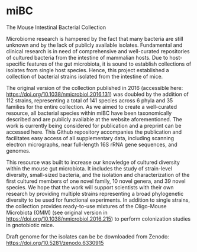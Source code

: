 # miBC
The Mouse Intestinal Bacterial Collection

Microbiome research is hampered by the fact that many bacteria are still unknown and by the lack of publicly available isolates. Fundamental and clinical research is in need of comprehensive and well-curated repositories of cultured bacteria from the intestine of mammalian hosts. Due to host-specific features of the gut microbiota, it is sound to establish collections of isolates from single host species. Hence, this project established a collection of bacterial strains isolated from the intestine of mice.

The original version of the collection published in 2016 (accessible here: https://doi.org/10.1038/nmicrobiol.2016.131) was doubled by the addition of 112 strains, representing a total of 141 species across 6 phyla and 35 families for the entire collection. As we aimed to create a well-curated resource, all bacterial species within miBC have been taxonomically described and are publicly available at the website aforementioned. The work is currently being considered for publication and a preprint can be accessed here. This Github repository accompanies the publication and facilitates easy access of all supplementary data, including scanning electron micrographs, near full-length 16S rRNA gene sequences, and genomes.

This resource was built to increase our knowledge of cultured diversity within the mouse gut microbiota. It includes the study of strain-level diversity, small-sized bacteria, and the isolation and characterization of the first cultured members of one novel family, 10 novel genera, and 39 novel species. We hope that the work will support scientists with their own research by providing multiple strains representing a broad phylogenetic diversity to be used for functional experiments. In addition to single strains, the collection provides ready-to-use mixtures of the Oligo-Mouse Microbiota (OMM) (see original version in https://doi.org/10.1038/nmicrobiol.2016.215) to perform colonization studies in gnotobiotic mice.


Draft genome for the isolates can be be downloaded from Zenodo: https://doi.org/10.5281/zenodo.6330915

